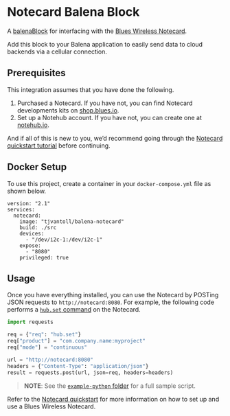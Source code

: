 # Notecard Balena Block

A [balenaBlock](https://github.com/balenablocks) for interfacing with the [Blues Wireless Notecard](https://blues.io/products/notecard/).

Add this block to your Balena application to easily send data to cloud backends via a cellular connection.

## Prerequisites

This integration assumes that you have done the following.

1) Purchased a Notecard. If you have not, you can find Notecard developments kits on [shop.blues.io](https://shop.blues.io).
2) Set up a Notehub account. If you have not, you can create one at [notehub.io](notehub.io).

And if all of this is new to you, we’d recommend going through the [Notecard quickstart tutorial](https://dev.blues.io/quickstart/notecard-quickstart) before continuing.

## Docker Setup

To use this project, create a container in your `docker-compose.yml` file as shown below.

```
version: "2.1"
services:
  notecard:
    image: "tjvantoll/balena-notecard"
    build: ./src
    devices:
      - "/dev/i2c-1:/dev/i2c-1"
    expose:
      - "8080"
    privileged: true
```

## Usage

Once you have everything installed, you can use the Notecard by POSTing JSON requests to `http://notecard:8080`. For example, the following code performs a [`hub.set` command](https://dev.blues.io/reference/notecard-api/hub-requests/#hub-set) on the Notecard.

```python
import requests

req = {"req": "hub.set"}
req["product"] = "com.company.name:myproject"
req["mode"] = "continuous"

url = "http://notecard:8080"
headers = {"Content-Type": "application/json"}
result = requests.post(url, json=req, headers=headers)
```

> **NOTE**: See the [`example-python` folder](example) for a full sample script.

Refer to the [Notecard quickstart](https://dev.blues.io/quickstart/notecard-quickstart/notecarrier-pi/) for more information on how to set up and use a Blues Wireless Notecard.

